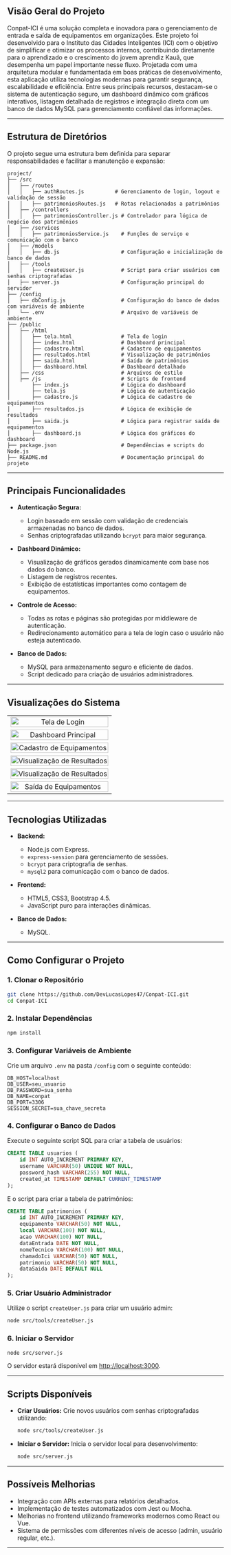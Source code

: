 ## Visão Geral do Projeto
Conpat-ICI é uma solução completa e inovadora para o gerenciamento de entrada e saída de equipamentos em organizações. Este projeto foi desenvolvido para o Instituto das Cidades Inteligentes (ICI) com o objetivo de simplificar e otimizar os processos internos, contribuindo diretamente para o aprendizado e o crescimento do jovem aprendiz Kauã, que desempenha um papel importante nesse fluxo. Projetada com uma arquitetura modular e fundamentada em boas práticas de desenvolvimento, esta aplicação utiliza tecnologias modernas para garantir segurança, escalabilidade e eficiência. Entre seus principais recursos, destacam-se o sistema de autenticação seguro, um dashboard dinâmico com gráficos interativos, listagem detalhada de registros e integração direta com um banco de dados MySQL para gerenciamento confiável das informações.

---

## Estrutura de Diretórios
O projeto segue uma estrutura bem definida para separar responsabilidades e facilitar a manutenção e expansão:

```
project/
├── /src
│   ├── /routes
│   │   ├── authRoutes.js          # Gerenciamento de login, logout e validação de sessão
│   │   ├── patrimoniosRoutes.js   # Rotas relacionadas a patrimônios
│   ├── /controllers
│   │   ├── patrimoniosController.js # Controlador para lógica de negócio dos patrimônios
│   ├── /services
│   │   ├── patrimoniosService.js    # Funções de serviço e comunicação com o banco
│   ├── /models
│   │   ├── db.js                    # Configuração e inicialização do banco de dados
│   ├── /tools
│   │   ├── createUser.js            # Script para criar usuários com senhas criptografadas
│   ├── server.js                    # Configuração principal do servidor
├── /config
│   ├── dbConfig.js                  # Configuração do banco de dados com variáveis de ambiente
│   └── .env                         # Arquivo de variáveis de ambiente
├── /public
│   ├── /html
│   │   ├── tela.html                # Tela de login
│   │   ├── index.html               # Dashboard principal
│   │   ├── cadastro.html            # Cadastro de equipamentos
│   │   ├── resultados.html          # Visualização de patrimônios
│   │   ├── saida.html               # Saída de patrimônios
│   │   ├── dashboard.html           # Dashboard detalhado
│   ├── /css                         # Arquivos de estilo
│   ├── /js                          # Scripts de frontend
│       ├── index.js                 # Lógica do dashboard
│       ├── tela.js                  # Lógica de autenticação
│       ├── cadastro.js              # Lógica de cadastro de equipamentos
│       ├── resultados.js            # Lógica de exibição de resultados
│       ├── saida.js                 # Lógica para registrar saída de equipamentos
│       ├── dashboard.js             # Lógica dos gráficos do dashboard
├── package.json                     # Dependências e scripts do Node.js
├── README.md                        # Documentação principal do projeto
```

---

## Principais Funcionalidades

- **Autenticação Segura:**
  - Login baseado em sessão com validação de credenciais armazenadas no banco de dados.
  - Senhas criptografadas utilizando `bcrypt` para maior segurança.

- **Dashboard Dinâmico:**
  - Visualização de gráficos gerados dinamicamente com base nos dados do banco.
  - Listagem de registros recentes.
  - Exibição de estatísticas importantes como contagem de equipamentos.

- **Controle de Acesso:**
  - Todas as rotas e páginas são protegidas por middleware de autenticação.
  - Redirecionamento automático para a tela de login caso o usuário não esteja autenticado.

- **Banco de Dados:**
  - MySQL para armazenamento seguro e eficiente de dados.
  - Script dedicado para criação de usuários administradores.

---

## Visualizações do Sistema

<table>
  <tr>
    <td align="center" colspan="2">
      <img src="https://github.com/user-attachments/assets/4890e602-4765-4d2a-8326-db7292157cae" alt="Tela de Login" style="width: 100%; height: auto;">
    </td>
  </tr>
  <tr>
    <td align="center" colspan="2">
      <img src="https://github.com/user-attachments/assets/b61dec15-3e70-4fef-8d3c-14cf5331c123" alt="Dashboard Principal" style="width: 100%; height: auto;">
    </td>
  </tr>
  <tr>
    <td align="center" colspan="2">
      <img src="https://github.com/user-attachments/assets/7372dedc-6354-4d39-b8cc-29aa0c633b59" alt="Cadastro de Equipamentos" style="width: 100%; height: auto;">
    </td>
  </tr>
  <tr>
    <td align="center" colspan="2">
      <img src="https://github.com/user-attachments/assets/effeefe1-d23b-4b5d-949c-a91340647138" alt="Visualização de Resultados" style="width: 100%; height: auto;">
    </td>
  </tr>
  <tr>
 <tr>
    <td align="center" colspan="2">
      <img src="https://github.com/user-attachments/assets/2cbba7f5-2b24-42a5-be02-39c3c7ffa86e" alt="Visualização de Resultados" style="width: 100%; height: auto;">
    </td>
  </tr>
  <tr>
    <td align="center" colspan="2">
      <img src="https://github.com/user-attachments/assets/140bc4cf-eed0-4167-a1b1-f2382239fe4a" alt="Saída de Equipamentos" style="width: 100%; height: auto;">
    </td>
  </tr>
</table>

---

## Tecnologias Utilizadas

- **Backend:**
  - Node.js com Express.
  - `express-session` para gerenciamento de sessões.
  - `bcrypt` para criptografia de senhas.
  - `mysql2` para comunicação com o banco de dados.

- **Frontend:**
  - HTML5, CSS3, Bootstrap 4.5.
  - JavaScript puro para interações dinâmicas.

- **Banco de Dados:**
  - MySQL.

---

## Como Configurar o Projeto

### 1. Clonar o Repositório
```bash
git clone https://github.com/DevLucasLopes47/Conpat-ICI.git
cd Conpat-ICI
```

### 2. Instalar Dependências
```bash
npm install
```

### 3. Configurar Variáveis de Ambiente
Crie um arquivo `.env` na pasta `/config` com o seguinte conteúdo:

```env
DB_HOST=localhost
DB_USER=seu_usuario
DB_PASSWORD=sua_senha
DB_NAME=conpat
DB_PORT=3306
SESSION_SECRET=sua_chave_secreta
```

### 4. Configurar o Banco de Dados

Execute o seguinte script SQL para criar a tabela de usuários:

```sql
CREATE TABLE usuarios (
    id INT AUTO_INCREMENT PRIMARY KEY,
    username VARCHAR(50) UNIQUE NOT NULL,
    password_hash VARCHAR(255) NOT NULL,
    created_at TIMESTAMP DEFAULT CURRENT_TIMESTAMP
);
```

E o script para criar a tabela de patrimônios:

```sql
CREATE TABLE patrimonios (
    id INT AUTO_INCREMENT PRIMARY KEY,
    equipamento VARCHAR(50) NOT NULL,
    local VARCHAR(100) NOT NULL,
    acao VARCHAR(100) NOT NULL,
    dataEntrada DATE NOT NULL,
    nomeTecnico VARCHAR(100) NOT NULL,
    chamadoIci VARCHAR(50) NOT NULL,
    patrimonio VARCHAR(50) NOT NULL,
    dataSaida DATE DEFAULT NULL
);
```

### 5. Criar Usuário Administrador
Utilize o script `createUser.js` para criar um usuário admin:
```bash
node src/tools/createUser.js
```

### 6. Iniciar o Servidor
```bash
node src/server.js
```

O servidor estará disponível em [http://localhost:3000](http://localhost:3000).

---

## Scripts Disponíveis

- **Criar Usuários:**
  Crie novos usuários com senhas criptografadas utilizando:
  ```bash
  node src/tools/createUser.js
  ```

- **Iniciar o Servidor:**
  Inicia o servidor local para desenvolvimento:
  ```bash
  node src/server.js
  ```

---

## Possíveis Melhorias

- Integração com APIs externas para relatórios detalhados.
- Implementação de testes automatizados com Jest ou Mocha.
- Melhorias no frontend utilizando frameworks modernos como React ou Vue.
- Sistema de permissões com diferentes níveis de acesso (admin, usuário regular, etc.).

---

